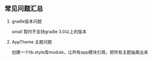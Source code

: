 ## 常见问题汇总

1. gradle版本问题
 
   small 暂时不支持gradle 3.0以上的版本
   
2. AppTheme 主题问题
   
   创建一个lib.style库module，让所有app模块引用，把所有主题抽离出来